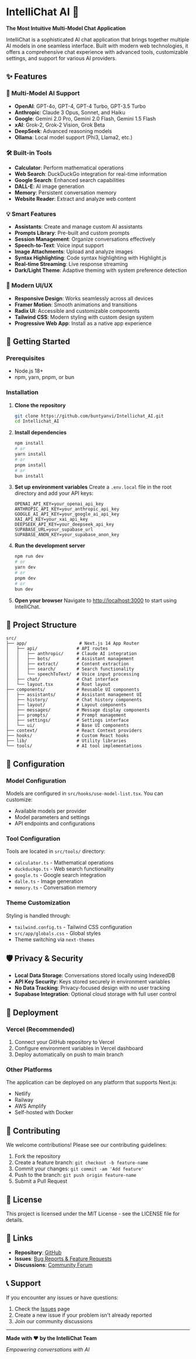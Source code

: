 # IntelliChat AI 🤖

**The Most Intuitive Multi-Model Chat Application**

IntelliChat is a sophisticated AI chat application that brings together multiple AI models in one seamless interface. Built with modern web technologies, it offers a comprehensive chat experience with advanced tools, customizable settings, and support for various AI providers.

## ✨ Features

### 🧠 Multi-Model AI Support
- **OpenAI**: GPT-4o, GPT-4, GPT-4 Turbo, GPT-3.5 Turbo
- **Anthropic**: Claude 3 Opus, Sonnet, and Haiku
- **Google**: Gemini 2.0 Pro, Gemini 2.0 Flash, Gemini 1.5 Flash
- **xAI**: Grok-2, Grok-2 Vision, Grok Beta
- **DeepSeek**: Advanced reasoning models
- **Ollama**: Local model support (Phi3, Llama2, etc.)

### 🛠️ Built-in Tools
- **Calculator**: Perform mathematical operations
- **Web Search**: DuckDuckGo integration for real-time information
- **Google Search**: Enhanced search capabilities
- **DALL-E**: AI image generation
- **Memory**: Persistent conversation memory
- **Website Reader**: Extract and analyze web content

### 💡 Smart Features
- **Assistants**: Create and manage custom AI assistants
- **Prompts Library**: Pre-built and custom prompts
- **Session Management**: Organize conversations effectively
- **Speech-to-Text**: Voice input support
- **Image Attachments**: Upload and analyze images
- **Syntax Highlighting**: Code syntax highlighting with Highlight.js
- **Real-time Streaming**: Live response streaming
- **Dark/Light Theme**: Adaptive theming with system preference detection

### 🎨 Modern UI/UX
- **Responsive Design**: Works seamlessly across all devices
- **Framer Motion**: Smooth animations and transitions
- **Radix UI**: Accessible and customizable components
- **Tailwind CSS**: Modern styling with custom design system
- **Progressive Web App**: Install as a native app experience

## 🚀 Getting Started

### Prerequisites
- Node.js 18+ 
- npm, yarn, pnpm, or bun

### Installation

1. **Clone the repository**
   ```bash
   git clone https://github.com/buntyanvi/Intellichat_AI.git
   cd Intellichat_AI
   ```

2. **Install dependencies**
   ```bash
   npm install
   # or
   yarn install
   # or
   pnpm install
   # or
   bun install
   ```

3. **Set up environment variables**
   Create a `.env.local` file in the root directory and add your API keys:
   ```env
   OPENAI_API_KEY=your_openai_api_key
   ANTHROPIC_API_KEY=your_anthropic_api_key
   GOOGLE_AI_API_KEY=your_google_ai_api_key
   XAI_API_KEY=your_xai_api_key
   DEEPSEEK_API_KEY=your_deepseek_api_key
   SUPABASE_URL=your_supabase_url
   SUPABASE_ANON_KEY=your_supabase_anon_key
   ```

4. **Run the development server**
   ```bash
   npm run dev
   # or
   yarn dev
   # or
   pnpm dev
   # or
   bun dev
   ```

5. **Open your browser**
   Navigate to [http://localhost:3000](http://localhost:3000) to start using IntelliChat.

## 📁 Project Structure

```
src/
├── app/                    # Next.js 14 App Router
│   ├── api/               # API routes
│   │   ├── anthropic/     # Claude AI integration
│   │   ├── bots/          # Assistant management
│   │   ├── extract/       # Content extraction
│   │   ├── search/        # Search functionality
│   │   └── speechToText/  # Voice input processing
│   ├── chat/              # Chat interface
│   └── layout.tsx         # Root layout
├── components/            # Reusable UI components
│   ├── assistants/        # Assistant management UI
│   ├── history/           # Chat history components
│   ├── layout/            # Layout components
│   ├── messages/          # Message display components
│   ├── prompts/           # Prompt management
│   ├── settings/          # Settings interface
│   └── ui/                # Base UI components
├── context/               # React Context providers
├── hooks/                 # Custom React hooks
├── lib/                   # Utility libraries
└── tools/                 # AI tool implementations
```

## 🔧 Configuration

### Model Configuration
Models are configured in `src/hooks/use-model-list.tsx`. You can customize:
- Available models per provider
- Model parameters and settings
- API endpoints and configurations

### Tool Configuration
Tools are located in `src/tools/` directory:
- `calculator.ts` - Mathematical operations
- `duckduckgo.ts` - Web search functionality
- `google.ts` - Google search integration
- `dalle.ts` - Image generation
- `memory.ts` - Conversation memory

### Theme Customization
Styling is handled through:
- `tailwind.config.ts` - Tailwind CSS configuration
- `src/app/globals.css` - Global styles
- Theme switching via `next-themes`

## 🛡️ Privacy & Security

- **Local Data Storage**: Conversations stored locally using IndexedDB
- **API Key Security**: Keys stored securely in environment variables
- **No Data Tracking**: Privacy-focused design with no user tracking
- **Supabase Integration**: Optional cloud storage with full user control

## 🚀 Deployment

### Vercel (Recommended)
1. Connect your GitHub repository to Vercel
2. Configure environment variables in Vercel dashboard
3. Deploy automatically on push to main branch

### Other Platforms
The application can be deployed on any platform that supports Next.js:
- Netlify
- Railway
- AWS Amplify
- Self-hosted with Docker

## 🤝 Contributing

We welcome contributions! Please see our contributing guidelines:

1. Fork the repository
2. Create a feature branch: `git checkout -b feature-name`
3. Commit your changes: `git commit -am 'Add feature'`
4. Push to the branch: `git push origin feature-name`
5. Submit a Pull Request

## 📄 License

This project is licensed under the MIT License - see the LICENSE file for details.

## 🔗 Links

- **Repository**: [GitHub](https://github.com/buntyanvi/Intellichat_AI)
- **Issues**: [Bug Reports & Feature Requests](https://github.com/buntyanvi/Intellichat_AI/issues)
- **Discussions**: [Community Forum](https://github.com/buntyanvi/Intellichat_AI/discussions)

## 📞 Support

If you encounter any issues or have questions:
1. Check the [Issues](https://github.com/buntyanvi/Intellichat_AI/issues) page
2. Create a new issue if your problem isn't already reported
3. Join our community discussions

---

**Made with ❤️ by the IntelliChat Team**

*Empowering conversations with AI*
